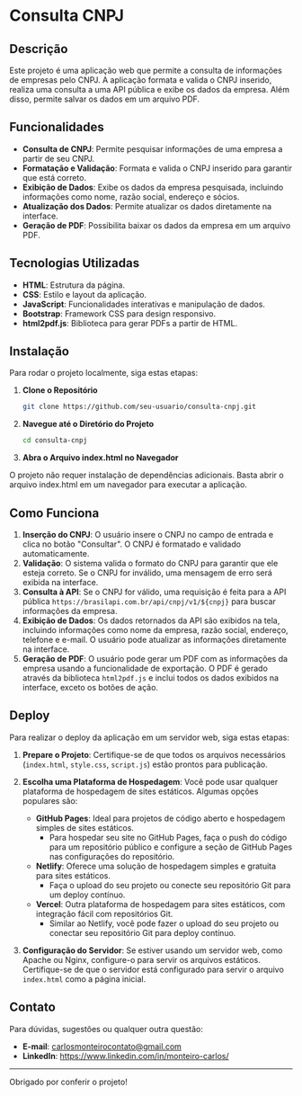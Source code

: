 # Consulta CNPJ

## Descrição

Este projeto é uma aplicação web que permite a consulta de informações de empresas pelo CNPJ. A aplicação formata e valida o CNPJ inserido, realiza uma consulta a uma API pública e exibe os dados da empresa. Além disso, permite salvar os dados em um arquivo PDF.

## Funcionalidades

- **Consulta de CNPJ**: Permite pesquisar informações de uma empresa a partir de seu CNPJ.
- **Formatação e Validação**: Formata e valida o CNPJ inserido para garantir que está correto.
- **Exibição de Dados**: Exibe os dados da empresa pesquisada, incluindo informações como nome, razão social, endereço e sócios.
- **Atualização dos Dados**: Permite atualizar os dados diretamente na interface.
- **Geração de PDF**: Possibilita baixar os dados da empresa em um arquivo PDF.

## Tecnologias Utilizadas

- **HTML**: Estrutura da página.
- **CSS**: Estilo e layout da aplicação.
- **JavaScript**: Funcionalidades interativas e manipulação de dados.
- **Bootstrap**: Framework CSS para design responsivo.
- **html2pdf.js**: Biblioteca para gerar PDFs a partir de HTML.

## Instalação

Para rodar o projeto localmente, siga estas etapas:

1. **Clone o Repositório**

   ```bash
   git clone https://github.com/seu-usuario/consulta-cnpj.git

2. **Navegue até o Diretório do Projeto**

   ```bash
   cd consulta-cnpj

3. **Abra o Arquivo index.html no Navegador**

O projeto não requer instalação de dependências adicionais. Basta abrir o arquivo index.html em um navegador para executar a aplicação.

## Como Funciona

1. **Inserção do CNPJ**: O usuário insere o CNPJ no campo de entrada e clica no botão "Consultar". O CNPJ é formatado e validado automaticamente.
2. **Validação**: O sistema valida o formato do CNPJ para garantir que ele esteja correto. Se o CNPJ for inválido, uma mensagem de erro será exibida na interface.
3. **Consulta à API**: Se o CNPJ for válido, uma requisição é feita para a API pública `https://brasilapi.com.br/api/cnpj/v1/${cnpj}` para buscar informações da empresa.
4. **Exibição de Dados**: Os dados retornados da API são exibidos na tela, incluindo informações como nome da empresa, razão social, endereço, telefone e e-mail. O usuário pode atualizar as informações diretamente na interface.
5. **Geração de PDF**: O usuário pode gerar um PDF com as informações da empresa usando a funcionalidade de exportação. O PDF é gerado através da biblioteca `html2pdf.js` e inclui todos os dados exibidos na interface, exceto os botões de ação.

## Deploy

Para realizar o deploy da aplicação em um servidor web, siga estas etapas:

1. **Prepare o Projeto**: Certifique-se de que todos os arquivos necessários (`index.html`, `style.css`, `script.js`) estão prontos para publicação.

2. **Escolha uma Plataforma de Hospedagem**: Você pode usar qualquer plataforma de hospedagem de sites estáticos. Algumas opções populares são:

   - **GitHub Pages**: Ideal para projetos de código aberto e hospedagem simples de sites estáticos.
     - Para hospedar seu site no GitHub Pages, faça o push do código para um repositório público e configure a seção de GitHub Pages nas configurações do repositório.
   - **Netlify**: Oferece uma solução de hospedagem simples e gratuita para sites estáticos.
     - Faça o upload do seu projeto ou conecte seu repositório Git para um deploy contínuo.
   - **Vercel**: Outra plataforma de hospedagem para sites estáticos, com integração fácil com repositórios Git.
     - Similar ao Netlify, você pode fazer o upload do seu projeto ou conectar seu repositório Git para deploy contínuo.

3. **Configuração do Servidor**: Se estiver usando um servidor web, como Apache ou Nginx, configure-o para servir os arquivos estáticos. Certifique-se de que o servidor está configurado para servir o arquivo `index.html` como a página inicial.

## Contato

Para dúvidas, sugestões ou qualquer outra questão:

- **E-mail**: carlosmonteirocontato@gmail.com
- **LinkedIn**: https://www.linkedin.com/in/monteiro-carlos/

---

Obrigado por conferir o projeto!
